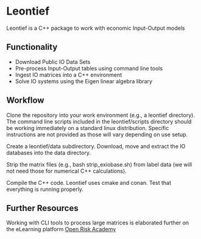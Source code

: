 # Leontief

Leontief is a C++ package to work with economic Input-Output models

## Functionality

* Download Public IO Data Sets
* Pre-process Input-Output tables using command line tools
* Ingest IO matrices into a C++ environment
* Solve IO systems using the Eigen linear algebra library

## Workflow

Clone the repository into your work environment (e.g., a leontief directory). The command line scripts included in the leontief/scripts directory should be working immediately on a standard linux distribution. Specific instructions are not provided as those will vary depending on use setup.  

Create a leontief/data subdirectory. Download, move and extract the IO databases into the data directory.

Strip the matrix files (e.g., bash strip_exiobase.sh) from label data (we will not need those for numerical C++ calculations).

Compile the C++ code. Leontief uses cmake and conan. Test that everything is running properly.


## Further Resources

Working with CLI tools to process large matrices is elaborated further on the eLearning platform [Open Risk Academy](https://www.openriskacademy.com/course/view.php?id=76)


